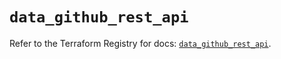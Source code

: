 # `data_github_rest_api`

Refer to the Terraform Registry for docs: [`data_github_rest_api`](https://registry.terraform.io/providers/integrations/github/6.2.3/docs/data-sources/rest_api).
